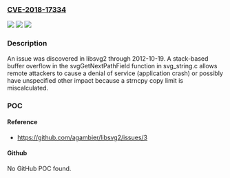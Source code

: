 ### [CVE-2018-17334](https://cve.mitre.org/cgi-bin/cvename.cgi?name=CVE-2018-17334)
![](https://img.shields.io/static/v1?label=Product&message=n%2Fa&color=blue)
![](https://img.shields.io/static/v1?label=Version&message=n%2Fa&color=blue)
![](https://img.shields.io/static/v1?label=Vulnerability&message=n%2Fa&color=brighgreen)

### Description

An issue was discovered in libsvg2 through 2012-10-19. A stack-based buffer overflow in the svgGetNextPathField function in svg_string.c allows remote attackers to cause a denial of service (application crash) or possibly have unspecified other impact because a strncpy copy limit is miscalculated.

### POC

#### Reference
- https://github.com/agambier/libsvg2/issues/3

#### Github
No GitHub POC found.

